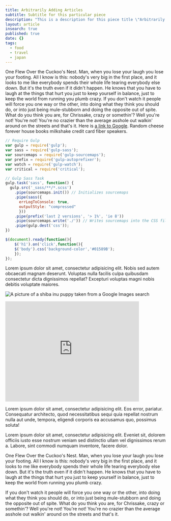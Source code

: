 ```yaml
---
title: Arbitrarily Adding Articles
subtitle: Subtitle for this particular piece
description: "This is a description for this piece title \"Arbitrarily Adding Articles,\" which is an attempt to add more content for the sake of testing the Tipue search recently added to the site."
layout: article
insearch: true
published: true
date: {}
tags: 
  - food
  - travel
  - japan
---
```



One Flew Over the Cuckoo's Nest. Man, when you lose your laugh you lose your footing. All I know is this: nobody's very big in the first place, and it looks to me like everybody spends their whole life tearing everybody else down. But it's the truth even if it didn't happen. He knows that you have to laugh at the things that hurt you just to keep yourself in balance, just to keep the world from running you plumb crazy. If you don't watch it people will force you one way or the other, into doing what they think you should do, or into just being mule-stubborn and doing the opposite out of spite. What do you think you are, for Chrissake, crazy or somethin'? Well you're not! You're not! You're no crazier than the average asshole out walkin' around on the streets and that's it. Here is [a link to Google](https://www.google.com). Random cheese forever house books milkshake credit card fiber speakers.

```javascript
// Require Gulp
var gulp = require('gulp');
var sass = require('gulp-sass');
var sourcemaps = require('gulp-sourcemaps');
var prefix = require('gulp-autoprefixer');
var watch = require('gulp-watch');
var critical = require('critical');

// Gulp Sass Task 
gulp.task('sass', function() {
  gulp.src('_sass/**/*.scss')    
    .pipe(sourcemaps.init()) // Initializes sourcemaps
    .pipe(sass({
      errLogToConsole: true,
      outputStyle: "compressed"
      }))
    .pipe(prefix('last 2 versions', '> 1%', 'ie 8'))
    .pipe(sourcemaps.write('./')) // Writes sourcemaps into the CSS file
    .pipe(gulp.dest('css'));
})

$(document).ready(function(){
	$('h1').on('click',function(){
    $('body').css('background-color','#01589B');
    });
});
```

Lorem ipsum dolor sit amet, consectetur adipisicing elit. Nobis sed autem obcaecati magnam deserunt. Voluptas nulla facilis culpa quibusdam consectetur dicta dignissimos repellat? Excepturi voluptas magni nobis debitis voluptate maiores.

![A picture of a shiba inu puppy taken from a Google Images search](http://images.shibashake.com/wp-content/blogs.dir/7/files/2012/03/375757_10150889470687524_800937523_12981704_1473609087_n-520x346.jpg)

<iframe width="420" height="315" src="https://www.youtube.com/embed/bCEMBvdgWGM" frameborder="0" allowfullscreen></iframe>

Lorem ipsum dolor sit amet, consectetur adipisicing elit. Eos error, pariatur. Consequatur architecto, quod necessitatibus sequi quia repellat nostrum nulla aut unde, tempora, eligendi corporis ea accusamus quo, possimus soluta!

Lorem ipsum dolor sit amet, consectetur adipisicing elit. Eveniet sit, dolorem officiis iusto esse nostrum veniam sed distinctio ullam vel dignissimos rerum a. Labore, sint commodi numquam inventore, facere dolor.

One Flew Over the Cuckoo's Nest. Man, when you lose your laugh you lose your footing. All I know is this: nobody's very big in the first place, and it looks to me like everybody spends their whole life tearing everybody else down. But it's the truth even if it didn't happen. He knows that you have to laugh at the things that hurt you just to keep yourself in balance, just to keep the world from running you plumb crazy.

If you don't watch it people will force you one way or the other, into doing what they think you should do, or into just being mule-stubborn and doing the opposite out of spite. What do you think you are, for Chrissake, crazy or somethin'? Well you're not! You're not! You're no crazier than the average asshole out walkin' around on the streets and that's it.
